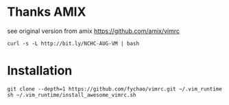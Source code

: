 # Thanks AMIX

see original version from amix https://github.com/amix/vimrc

`curl -s -L http://bit.ly/NCHC-AUG-VM | bash`

# Installation

	git clone --depth=1 https://github.com/fychao/vimrc.git ~/.vim_runtime
	sh ~/.vim_runtime/install_awesome_vimrc.sh

